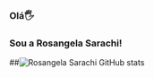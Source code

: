 ### Olá🖐
### Sou a Rosangela Sarachi!
##![Rosangela Sarachi GitHub stats](https://github-readme-stats.vercel.app/api?username=RosangelaSarachi&show_icons=true&theme=cobalt)
